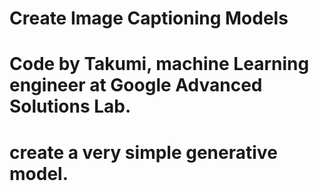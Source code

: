 # Create Image Captioning Models

# Code by Takumi, machine Learning engineer at Google Advanced Solutions Lab.
# create a very simple generative model. 
